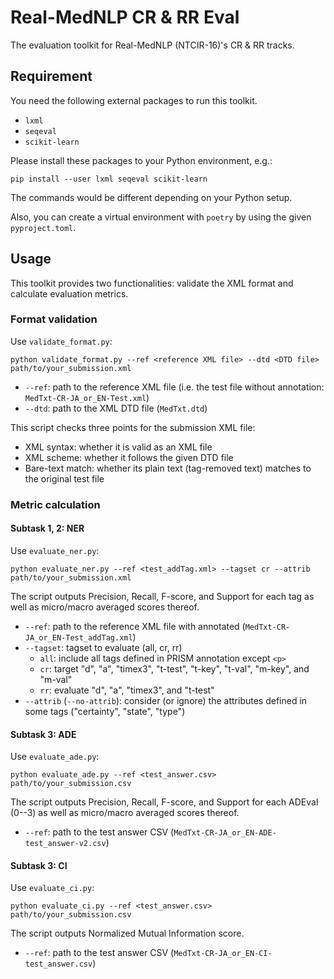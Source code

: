 # Real-MedNLP CR & RR Eval

The evaluation toolkit for Real-MedNLP (NTCIR-16)'s CR & RR tracks.

## Requirement

You need the following external packages to run this toolkit.

- `lxml`
- `seqeval`
- `scikit-learn`

Please install these packages to your Python environment, e.g.:

```
pip install --user lxml seqeval scikit-learn
```

The commands would be different depending on your Python setup.

Also, you can create a virtual environment with `poetry` by using the given `pyproject.toml`.

## Usage

This toolkit provides two functionalities: validate the XML format and calculate evaluation metrics.

### Format validation

Use `validate_format.py`:

```
python validate_format.py --ref <reference XML file> --dtd <DTD file> path/to/your_submission.xml
```

- `--ref`: path to the reference XML file (i.e. the test file without annotation: `MedTxt-CR-JA_or_EN-Test.xml`)
- `--dtd`: path to the XML DTD file (`MedTxt.dtd`)

This script checks three points for the submission XML file:

- XML syntax: whether it is valid as an XML file
- XML scheme: whether it follows the given DTD file
- Bare-text match: whether its plain text (tag-removed text) matches to the original test file

### Metric calculation

#### Subtask 1, 2: NER

Use `evaluate_ner.py`:

```
python evaluate_ner.py --ref <test_addTag.xml> --tagset cr --attrib path/to/your_submission.xml
```

The script outputs Precision, Recall, F-score, and Support for each tag as well as micro/macro averaged scores thereof.

- `--ref`: path to the reference XML file with annotated (`MedTxt-CR-JA_or_EN-Test_addTag.xml`)
- `--tagset`: tagset to evaluate (all, cr, rr)
  - `all`: include all tags defined in PRISM annotation except `<p>`
  - `cr`: target "d", "a", "timex3", "t-test", "t-key", "t-val", "m-key", and "m-val"
  - `rr`: evaluate "d", "a", "timex3", and "t-test"
- `--attrib` (`--no-attrib`): consider (or ignore) the attributes defined in some tags ("certainty", "state", "type")

#### Subtask 3: ADE

Use `evaluate_ade.py`:

```
python evaluate_ade.py --ref <test_answer.csv> path/to/your_submission.csv
```

The script outputs Precision, Recall, F-score, and Support for each ADEval (0--3) as well as micro/macro averaged scores thereof.

- `--ref`: path to the test answer CSV (`MedTxt-CR-JA_or_EN-ADE-test_answer-v2.csv`)



#### Subtask 3: CI

Use `evaluate_ci.py`:

```
python evaluate_ci.py --ref <test_answer.csv> path/to/your_submission.csv
```

The script outputs Normalized Mutual Information score.

- `--ref`: path to the test answer CSV (`MedTxt-CR-JA_or_EN-CI-test_answer.csv`)
